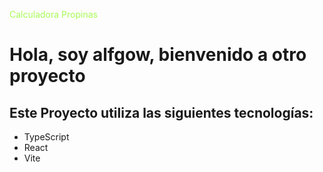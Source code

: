 <p style="color: #a8fb56;">Calculadora Propinas</p>
    <h1>Hola, soy alfgow, bienvenido a otro proyecto</h1>
    <h2>Este Proyecto utiliza las siguientes tecnologías:</h2>
    <ul>
        <li>TypeScript</li>
        <li>React</li>
        <li>Vite</li>
    </ul>
